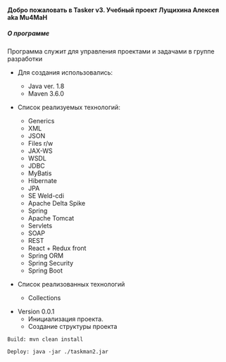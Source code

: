#### Добро пожаловать в **Tasker v3**. Учебный проект Лущихина Алексея aka Mu4MaH

##### **О программе**

Программа служит для управления проектами и задачами в группе разработки

- Для создания использовались:
    - Java ver. 1.8
    - Maven 3.6.0

- Список реализуемых технологий: 
    - Generics
    - XML
    - JSON
    - Files r/w
    - JAX-WS
    - WSDL
    - JDBC
    - MyBatis
    - Hibernate
    - JPA
    - SE Weld-cdi
    - Apache Delta Spike
    - Spring
    - Apache Tomcat
    - Servlets
    - SOAP
    - REST
    - React + Redux front
    - Spring ORM
    - Spring Security 
    - Spring Boot

- Список  реализованных технологий   
    * Collections


* Version 0.0.1
    * Инициализация проекта. 
    * Создание структуры проекта
  
  
```
Build: mvn clean install 
```
```
Deploy: java -jar ./taskman2.jar
```
